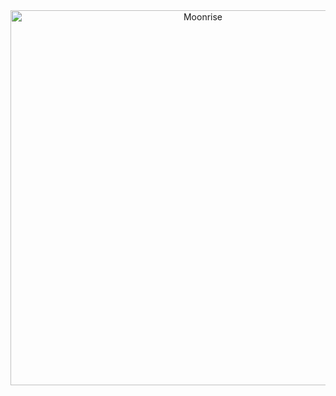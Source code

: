 <div align="center">
  <a href="https://moonrise.com" target="_blank">
  <picture>
    <img alt="Moonrise" src="[[https://github.com/Avaiga/taipy/assets/100117126/4df8a733-d8d0-4893-acf0-d24ef9e8b58a](https://github.com/MoonriseHome/MoonriseHome/blob/main/homeLOGO2jpg.jpg)]" width="600" />
  </picture>
  </a>
</div>
<!---
MoonriseHome/MoonriseHome is a ✨ special ✨ repository because its `README.md` (this file) appears on your GitHub profile.
You can click the Preview link to take a look at your changes.
--->
